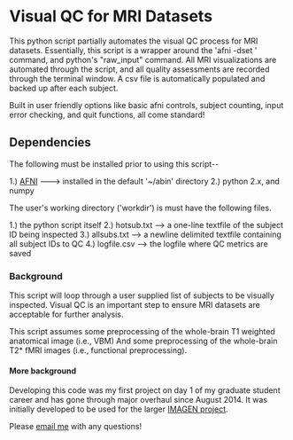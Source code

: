 # Visual QC for MRI Datasets
This python script partially automates the visual QC process for MRI datasets.
Essentially, this script is a wrapper around the 'afni -dset ' command, and python's "raw_input" command.
All MRI visualizations are automated through the script, and all quality assessments are recorded through the terminal window.
A csv file is automatically populated and backed up after each subject.

Built in user friendly options like basic afni controls, subject counting, input error checking, and quit functions, all come standard!

## Dependencies
The following must be installed prior to using this script--

  1.) [AFNI]('https://afni.nimh.nih.gov') ---> installed in the default '~/abin' directory
  2.) python 2.x, and numpy

The user's working directory ('workdir') is must have the following files.

  1.) the python script itself
  2.) hotsub.txt --> a one-line textfile of the subject ID being inspected
  3.) allsubs.txt --> a newline delimited textfile containing all subject IDs to QC
  4.) logfile.csv --> the logfile where QC metrics are saved
  
### Background

This script will loop through a user supplied list of subjects to be visually inspected.
Visual QC is an important step to ensure MRI datasets are acceptable for further analysis.

This script assumes some preprocessing of the whole-brain T1 weighted anatomical image (i.e., VBM)
And some preprocessing of the whole-brain T2* fMRI images (i.e., functional preprocessing). 

#### More background
Developing this code was my first project on day 1 of my graduate student career and has gone through major overhaul since August 2014.
It was initially developed to be used for the larger [IMAGEN project]('www.imagen-europe.com').

Please [email me]('pspechle@uvm.edu') with any questions!


